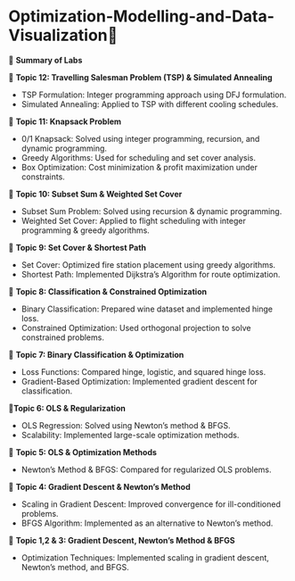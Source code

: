 # Optimization-Modelling-and-Data-Visualization🚀

📌 **Summary of Labs**

🔹 **Topic 12: Travelling Salesman Problem (TSP) & Simulated Annealing**
* TSP Formulation: Integer programming approach using DFJ formulation.
* Simulated Annealing: Applied to TSP with different cooling schedules.
  
🔹 **Topic 11: Knapsack Problem**
* 0/1 Knapsack: Solved using integer programming, recursion, and dynamic programming.
* Greedy Algorithms: Used for scheduling and set cover analysis.
* Box Optimization: Cost minimization & profit maximization under constraints.

🔹 **Topic 10: Subset Sum & Weighted Set Cover**
* Subset Sum Problem: Solved using recursion & dynamic programming.
* Weighted Set Cover: Applied to flight scheduling with integer programming & greedy algorithms.

🔹 **Topic 9: Set Cover & Shortest Path**
* Set Cover: Optimized fire station placement using greedy algorithms.
* Shortest Path: Implemented Dijkstra’s Algorithm for route optimization.
  
🔹 **Topic 8: Classification & Constrained Optimization**
* Binary Classification: Prepared wine dataset and implemented hinge loss.
* Constrained Optimization: Used orthogonal projection to solve constrained problems.
  
🔹 **Topic 7: Binary Classification & Optimization**
* Loss Functions: Compared hinge, logistic, and squared hinge loss.
* Gradient-Based Optimization: Implemented gradient descent for classification.
  
🔹**Topic 6: OLS & Regularization**
* OLS Regression: Solved using Newton’s method & BFGS.
* Scalability: Implemented large-scale optimization methods.
  
🔹 **Topic 5: OLS & Optimization Methods**
* Newton’s Method & BFGS: Compared for regularized OLS problems.
  
🔹 **Topic 4: Gradient Descent & Newton’s Method**
* Scaling in Gradient Descent: Improved convergence for ill-conditioned problems.
* BFGS Algorithm: Implemented as an alternative to Newton’s method.

🔹 **Topic 1,2 & 3: Gradient Descent, Newton’s Method & BFGS**
* Optimization Techniques: Implemented scaling in gradient descent, Newton’s method, and BFGS.
